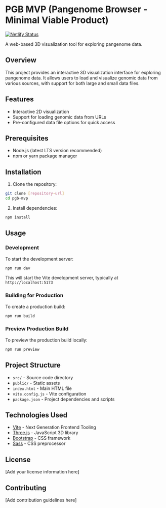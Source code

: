 # PGB MVP (Pangenome Browser - Minimal Viable Product)
[![Netlify Status](https://api.netlify.com/api/v1/badges/824b1763-2af8-44d4-af3c-1a5d0c1f26d2/deploy-status)](https://app.netlify.com/projects/pgb-mvp/deploys)

A web-based 3D visualization tool for exploring pangenome data.

## Overview

This project provides an interactive 3D visualization interface for exploring pangenome data. It allows users to load and visualize genomic data from various sources, with support for both large and small data files.

## Features

- Interactive 2D visualization
- Support for loading genomic data from URLs
- Pre-configured data file options for quick access

## Prerequisites

- Node.js (latest LTS version recommended)
- npm or yarn package manager

## Installation

1. Clone the repository:
```bash
git clone [repository-url]
cd pgb-mvp
```

2. Install dependencies:
```bash
npm install
```

## Usage

### Development

To start the development server:
```bash
npm run dev
```

This will start the Vite development server, typically at `http://localhost:5173`

### Building for Production

To create a production build:
```bash
npm run build
```

### Preview Production Build

To preview the production build locally:
```bash
npm run preview
```

## Project Structure

- `src/` - Source code directory
- `public/` - Static assets
- `index.html` - Main HTML file
- `vite.config.js` - Vite configuration
- `package.json` - Project dependencies and scripts

## Technologies Used

- [Vite](https://vitejs.dev/) - Next Generation Frontend Tooling
- [Three.js](https://threejs.org/) - JavaScript 3D library
- [Bootstrap](https://getbootstrap.com/) - CSS framework
- [Sass](https://sass-lang.com/) - CSS preprocessor

## License

[Add your license information here]

## Contributing

[Add contribution guidelines here] 
